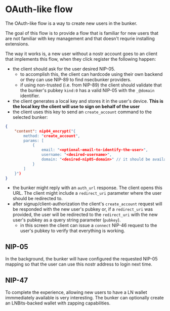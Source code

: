 # OAuth-like flow

The OAuth-like flow is a way to create new users in the bunker.

The goal of this flow is to provide a flow that is familiar for new users that are not familiar with key management and that doesn't requrie installing extensions.

The way it works is, a new user without a nostr account goes to an client that implements this flow, when they click register the following happen:

* the client should ask for the user desired NIP-05.
    * to accomplish this, the client can hardcode using their own backend or they can use NIP-89 to find nsecbunker providers.
    * if using non-trusted (i.e. from NIP-89) the client should validate that the bunker's pubkey `kind:0` has a valid NIP-05 with the `_@domain` identifier.
* the client generates a local key and stores it in the user's device. **This is the local key the client will use to sign on behalf of the user**
* the client uses this key to send an `create_account` command to the selected bunker:
```json
{
    "content": nip04_encrypt("{
        method: "create_account",
        params: [
            {
                email: "<optional-email-to-identify-the-user>",
                username: "<desired-username>",
                domain: "<desired-nip05-domain>" // it should be available in this bunker
            }
        ]
    }")
}
```
* the bunker might reply with an `auth_url` response. The client opens this URL. The client might include a `redirect_uri` parameter where the user should be redirected to.
* after signup/client-authorization the client's `create_account` request will be responded with the new user's pubkey or, if a `redirect_uri` was provided, the user will be redirected to the `redirect_uri` with the new user's pubkey as a query string parameter (`pubkey`).
    * in this screen the client can issue a `connect` NIP-46 request to the user's pubkey to verify that everything is working.

## NIP-05
In the background, the bunker will have configured the requested NIP-05 mapping so that the user can use this nostr address to login next time.

## NIP-47
To complete the experience, allowing new users to have a LN wallet immmediately available is very interesting. The bunker can optionally create an LNBits-backed wallet with zapping capabilities.
